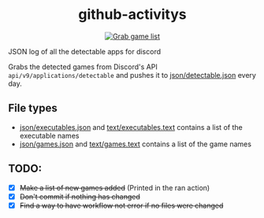 <div align="center">

# github-activitys
[![Grab game list](https://github.com/Roblox-Thot/github-activitys/actions/workflows/run.yml/badge.svg)](https://github.com/Roblox-Thot/github-activitys/actions/workflows/run.yml)

</div>


JSON log of all the detectable apps for discord

Grabs the detected games from Discord's API `api/v9/applications/detectable` and pushes it to [json/detectable.json](json/detectable.json) every day.

## File types
- [json/executables.json](json/executables.json) and [text/executables.text](text/executables.txt) contains a list of the executable names
- [json/games.json](json/games.json) and [text/games.text](text/games.txt) contains a list of the game names

## TODO:
- [x] ~~Make a list of new games added~~ (Printed in the ran action)
- [x] ~~Don't commit if nothing has changed~~
- [x] ~~Find a way to have workflow not error if no files were changed~~
